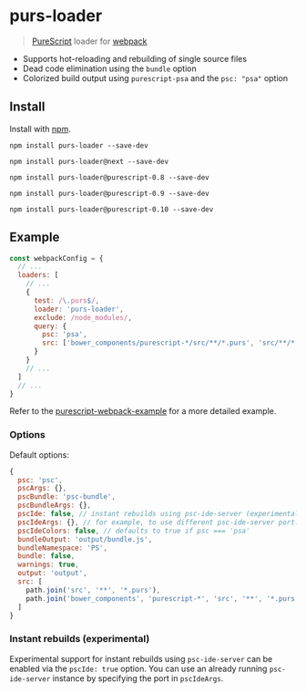 # purs-loader

> [PureScript](http://www.purescript.org) loader for [webpack](http://webpack.github.io)

- Supports hot-reloading and rebuilding of single source files
- Dead code elimination using the `bundle` option
- Colorized build output using `purescript-psa` and the `psc: "psa"` option

## Install

Install with [npm](https://npmjs.org/package/purs-loader).

```
npm install purs-loader --save-dev

npm install purs-loader@next --save-dev

npm install purs-loader@purescript-0.8 --save-dev

npm install purs-loader@purescript-0.9 --save-dev

npm install purs-loader@purescript-0.10 --save-dev
```

## Example

```javascript
const webpackConfig = {
  // ...
  loaders: [
    // ...
    {
      test: /\.purs$/,
      loader: 'purs-loader',
      exclude: /node_modules/,
      query: {
        psc: 'psa',
        src: ['bower_components/purescript-*/src/**/*.purs', 'src/**/*.purs']
      }
    }
    // ...
  ]
  // ...
}
```

Refer to the [purescript-webpack-example](https://github.com/ethul/purescript-webpack-example) for a more detailed example.

### Options

Default options:

```javascript
{
  psc: 'psc',
  pscArgs: {},
  pscBundle: 'psc-bundle',
  pscBundleArgs: {},
  pscIde: false, // instant rebuilds using psc-ide-server (experimental)
  pscIdeArgs: {}, // for example, to use different psc-ide-server port: {port: 4088}
  pscIdeColors: false, // defaults to true if psc === 'psa'
  bundleOutput: 'output/bundle.js',
  bundleNamespace: 'PS',
  bundle: false,
  warnings: true,
  output: 'output',
  src: [
    path.join('src', '**', '*.purs'),
    path.join('bower_components', 'purescript-*', 'src', '**', '*.purs')
  ]
}
```

### Instant rebuilds (experimental)

Experimental support for instant rebuilds using `psc-ide-server` can be enabled
via the `pscIde: true` option.
You can use an already running `psc-ide-server` instance by specifying the port in `pscIdeArgs`.
